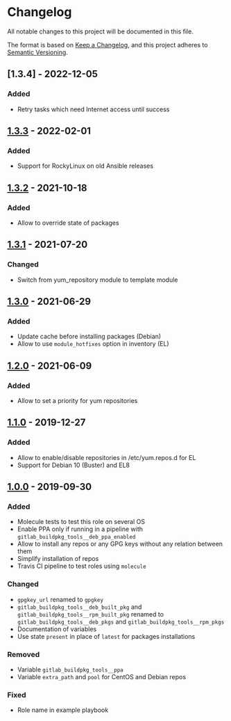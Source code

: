 # Changelog

All notable changes to this project will be documented in this file.

The format is based on [Keep a Changelog](https://keepachangelog.com/en/1.0.0/),
and this project adheres to [Semantic Versioning](https://semver.org/spec/v2.0.0.html).

## [1.3.4] - 2022-12-05
### Added
- Retry tasks which need Internet access until success

## [1.3.3] - 2022-02-01
### Added
- Support for RockyLinux on old Ansible releases

## [1.3.2] - 2021-10-18
### Added
- Allow to override state of packages

## [1.3.1] - 2021-07-20
### Changed
- Switch from yum_repository module to template module

## [1.3.0] - 2021-06-29
### Added
- Update cache before installing packages (Debian)
- Allow to use `module_hotfixes` option in inventory (EL)

## [1.2.0] - 2021-06-09

### Added
- Allow to set a priority for yum repositories

## [1.1.0] - 2019-12-27

### Added
- Allow to enable/disable repositories in /etc/yum.repos.d for EL
- Support for Debian 10 (Buster) and EL8

## [1.0.0] - 2019-09-30

### Added
- Molecule tests to test this role on several OS
- Enable PPA only if running in a pipeline with
  `gitlab_buildpkg_tools__deb_ppa_enabled`
- Allow to install any repos or any GPG keys without any relation between them
- Simplify installation of repos
- Travis CI pipeline to test roles using `molecule`

### Changed
- `gpgkey_url` renamed to `gpgkey`
- `gitlab_buildpkg_tools__deb_built_pkg` and
  `gitlab_buildpkg_tools__rpm_built_pkg` renamed to
  `gitlab_buildpkg_tools__deb_pkgs` and `gitlab_buildpkg_tools__rpm_pkgs`
- Documentation of variables
- Use state `present` in place of `latest` for packages installations

### Removed
- Variable `gitlab_buildpkg_tools__ppa`
- Variable `extra_path` and `pool`  for CentOS and Debian repos

### Fixed
- Role name in example playbook

[Unreleased]: https://github.com/inverse-inc/ansible-role-gitlab-buildpkg-tools/compare/v1.3.3...HEAD
[1.3.3]: https://github.com/inverse-inc/ansible-role-gitlab-buildpkg-tools/compare/v1.3.2...v1.3.3
[1.3.2]: https://github.com/inverse-inc/ansible-role-gitlab-buildpkg-tools/compare/v1.3.1...v1.3.2
[1.3.1]: https://github.com/inverse-inc/ansible-role-gitlab-buildpkg-tools/compare/v1.3.0...v1.3.1
[1.3.0]: https://github.com/inverse-inc/ansible-role-gitlab-buildpkg-tools/compare/v1.2.0...v1.3.0
[1.2.0]: https://github.com/inverse-inc/ansible-role-gitlab-buildpkg-tools/compare/v1.1.0...v1.2.0
[1.1.0]: https://github.com/inverse-inc/ansible-role-gitlab-buildpkg-tools/compare/v1.0.0...v1.1.0
[1.0.0]: https://github.com/inverse-inc/ansible-role-gitlab-buildpkg-tools/compare/v0.2.0...v1.0.0
